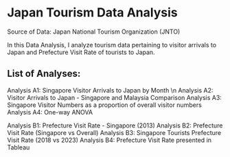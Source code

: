 # Japan Tourism Data Analysis
Source of Data: Japan National Tourism Organization (JNTO)

In this Data Analysis, I analyze tourism data pertaining to visitor arrivals to Japan and Prefecture Visit Rate of tourists to Japan. 

## List of Analyses:
Analysis A1: Singapore Visitor Arrivals to Japan by Month \n
Analysis A2: Visitor Arrivals to Japan - Singapore and Malaysia Comparison
Analysis A3: Singapore Visitor Numbers as a proportion of overall visitor numbers
Analysis A4: One-way ANOVA

Analysis B1: Prefecture Visit Rate - Singapore (2013)
Analysis B2: Prefecture Visit Rate (Singapore vs Overall)
Analysis B3: Singapore Tourists Prefecture Visit Rate (2018 vs 2023)
Analysis B4: Prefecture Visit Rate presented in Tableau
